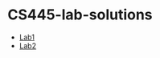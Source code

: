 # CS445-lab-solutions
* [Lab1](https://github.com/amayah2021/CS445-labs/blob/main/Lab1/Lab1%20.pdf)
* [Lab2](https://github.com/amayah2021/CS445-labs/blob/main/Lab2/Lab2.pdf)